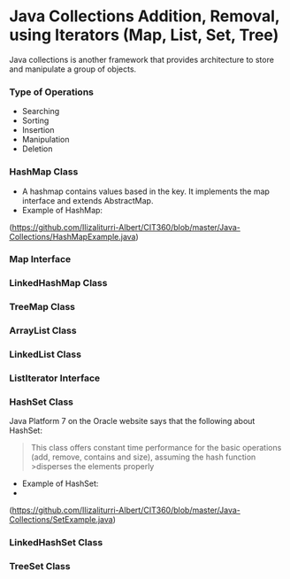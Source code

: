 # Java Collections Addition, Removal, using Iterators (Map, List, Set, Tree)

Java collections is another framework that provides architecture to store and manipulate a group of objects. 

### Type of Operations

- Searching
- Sorting
- Insertion
- Manipulation 
- Deletion

### HashMap Class

- A hashmap contains values based in the key. It implements the map interface and extends AbstractMap.
- Example of HashMap:

(https://github.com/Ilizaliturri-Albert/CIT360/blob/master/Java-Collections/HashMapExample.java)


### Map Interface
### LinkedHashMap Class
### TreeMap Class
### ArrayList Class
### LinkedList Class
### ListIterator Interface
### HashSet Class
Java Platform 7 on the Oracle website says that the following about HashSet:
>This class offers constant time performance for the basic operations (add, remove, contains and size), assuming the hash function >disperses the elements properly 

- Example of HashSet:
- 
(https://github.com/Ilizaliturri-Albert/CIT360/blob/master/Java-Collections/SetExample.java)
### LinkedHashSet Class
### TreeSet Class
